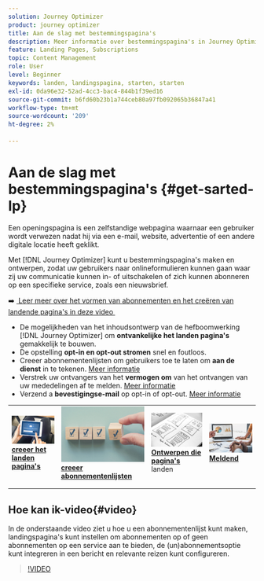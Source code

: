 ```yaml
---
solution: Journey Optimizer
product: journey optimizer
title: Aan de slag met bestemmingspagina's
description: Meer informatie over bestemmingspagina's in Journey Optimizer
feature: Landing Pages, Subscriptions
topic: Content Management
role: User
level: Beginner
keywords: landen, landingspagina, starten, starten
exl-id: 0da96e32-52ad-4cc3-bac4-844b1f39ed16
source-git-commit: b6fd60b23b1a744ceb80a97fb092065b36847a41
workflow-type: tm+mt
source-wordcount: '209'
ht-degree: 2%

---
```


# Aan de slag met bestemmingspagina&#39;s {#get-sarted-lp}

Een openingspagina is een zelfstandige webpagina waarnaar een gebruiker wordt verwezen nadat hij via een e-mail, website, advertentie of een andere digitale locatie heeft geklikt.

Met [!DNL Journey Optimizer] kunt u bestemmingspagina&#39;s maken en ontwerpen, zodat uw gebruikers naar onlineformulieren kunnen gaan waar zij uw communicatie kunnen in- of uitschakelen of zich kunnen abonneren op een specifieke service, zoals een nieuwsbrief.

➡️ [&#x200B; Leer meer over het vormen van abonnementen en het creëren van landende pagina&#39;s in deze video &#x200B;](#video)

* De mogelijkheden van het inhoudsontwerp van de hefboomwerking [!DNL Journey Optimizer] om **ontvankelijke het landen pagina&#39;s** gemakkelijk te bouwen.
* De opstelling **opt-in en opt-out stromen** snel en foutloos.
* Creeer abonnementenlijsten om gebruikers toe te laten om **aan de dienst** in te tekenen. [Meer informatie](lp-use-cases.md#subscription-to-a-service)
* Verstrek uw ontvangers van het **vermogen om** van het ontvangen van uw mededelingen af te melden. [Meer informatie](lp-use-cases.md#opt-out)
* Verzend a **bevestigingse-mail** op opt-in of opt-out. [Meer informatie](lp-use-cases.md#send-confirmation-email)

<table style="table-layout:fixed"><tr style="border: 0;">
<td>
<a href="create-lp.md">
<img alt="Lood" src="../assets/do-not-localize/lp-subscription.jpeg">
</a>
<div><a href="create-lp.md"><strong> creeer het landen pagina's </strong>
</div>
<p>
</td>
<td>
<a href="subscription-list.md">
<img alt="Onfrequent" src="../assets/do-not-localize/lp-list.jpg">
</a>
<div>
<a href="subscription-list.md"><strong> creeer abonnementenlijsten </strong></a>
</div>
<p></td>
<td>
<a href="design-lp.md">
<img alt="Validatie" src="../assets/do-not-localize/lp-design.jpg">
</a>
<div>
<a href="design-lp.md"><strong> Ontwerpen die pagina's </strong></a> landen
</div>
<p>
</td>
<td>
<a href="../reports/lp-report-live.md">
<img alt="Validatie" src="../assets/do-not-localize/lp-reporting.jpg">
</a>
<div>
<a href="../reports/lp-report-live.md"><strong> Meldend </strong></a>
</div>
<p>
</td>
</tr></table>

## Hoe kan ik-video{#video}

In de onderstaande video ziet u hoe u een abonnementenlijst kunt maken, landingspagina&#39;s kunt instellen om abonnementen op of geen abonnementen op een service aan te bieden, de (un)abonnementsoptie kunt integreren in een bericht en relevante reizen kunt configureren.

>[!VIDEO](https://video.tv.adobe.com/v/341280?quality=12&learn=on)